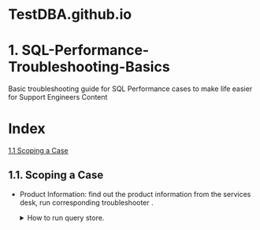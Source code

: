 # TestDBA.github.io

# 1. SQL-Performance-Troubleshooting-Basics

Basic troubleshooting guide for SQL Performance cases to make life easier for Support Engineers
Content  

# Index

[1.1 Scoping a Case](#1.1-Scoping-a-Case)  

## 1.1. Scoping a Case

- Product Information: find out the product information from the services desk, run corresponding troubleshooter .
    <details><summary>How to run query store.</summary>

  - SQL DB: ASC -> Tools -> SQL Troubleshooter
    ![SQL Troubleshooter >> Azure SQL DB](/blob/quertstore.png)

    </details>
